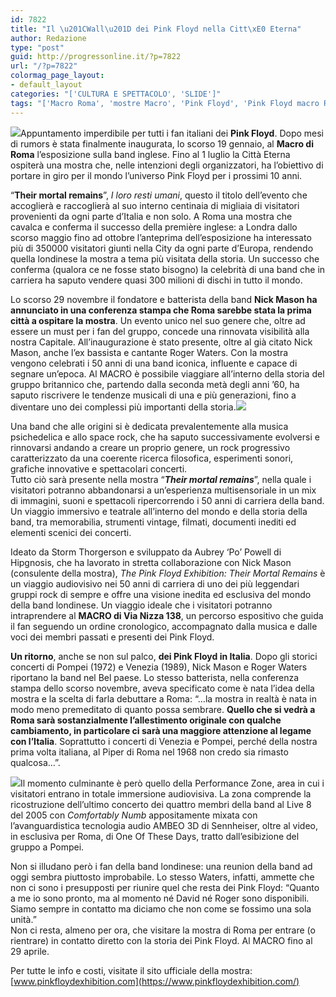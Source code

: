 ```yaml
---
id: 7822
title: "Il \u201CWall\u201D dei Pink Floyd nella Citt\xE0 Eterna"
author: Redazione
type: "post"
guid: http://progressonline.it/?p=7822
url: "/?p=7822"
colormag_page_layout:
- default_layout
categories: "['CULTURA E SPETTACOLO', 'SLIDE']"
tags: "['Macro Roma', 'mostre Macro', 'Pink Floyd', 'Pink Floyd macro Roma', 'Pink Floyd mostra Roma', 'Pink Floyd Roma', 'their mortal remains']"
---
```


![](https://progressonline.it/wp-content/uploads/2018/01/IMG_0777-300x225.jpg)Appuntamento imperdibile per tutti i fan italiani dei **Pink Floyd**. Dopo mesi di rumors è stata finalmente inaugurata, lo scorso 19 gennaio, al **Macro di Roma** l’esposizione sulla band inglese. Fino al 1 luglio la Città Eterna ospiterà una mostra che, nelle intenzioni degli organizzatori, ha l’obiettivo di portare in giro per il mondo l’universo Pink Floyd per i prossimi 10 anni.

“**Their mortal remains**”, *I loro resti umani*, questo il titolo dell’evento che accoglierà e raccoglierà al suo interno centinaia di migliaia di visitatori provenienti da ogni parte d’Italia e non solo. A Roma una mostra che cavalca e conferma il successo della première inglese: a Londra dallo scorso maggio fino ad ottobre l’anteprima dell’esposizione ha interessato più di 350000 visitatori giunti nella City da ogni parte d’Europa, rendendo quella londinese la mostra a tema più visitata della storia. Un successo che conferma (qualora ce ne fosse stato bisogno) la celebrità di una band che in carriera ha saputo vendere quasi 300 milioni di dischi in tutto il mondo.

Lo scorso 29 novembre il fondatore e batterista della band **Nick Mason ha annunciato in una conferenza stampa che Roma sarebbe stata la prima città a ospitare la mostra**. Un evento unico nel suo genere che, oltre ad essere un must per i fan del gruppo, concede una rinnovata visibilità alla nostra Capitale. All’inaugurazione è stato presente, oltre al già citato Nick Mason, anche l’ex bassista e cantante Roger Waters. Con la mostra vengono celebrati i 50 anni di una band iconica, influente e capace di segnare un’epoca. Al MACRO è possibile viaggiare all’interno della storia del gruppo britannico che, partendo dalla seconda metà degli anni ’60, ha saputo riscrivere le tendenze musicali di una e più generazioni, fino a diventare uno dei complessi più importanti della storia.![](https://progressonline.it/wp-content/uploads/2018/01/IMG_0772-225x300.jpg)

Una band che alle origini si è dedicata prevalentemente alla musica psichedelica e allo space rock, che ha saputo successivamente evolversi e rinnovarsi andando a creare un proprio genere, un rock progressivo caratterizzato da una coerente ricerca filosofica, esperimenti sonori, grafiche innovative e spettacolari concerti.  
Tutto ciò sarà presente nella mostra “***Their mortal remains***”, nella quale i visitatori potranno abbandonarsi a un’esperienza multisensoriale in un mix di immagini, suoni e spettacoli ripercorrendo i 50 anni di carriera della band. Un viaggio immersivo e teatrale all’interno del mondo e della storia della band, tra memorabilia, strumenti vintage, filmati, documenti inediti ed elementi scenici dei concerti.

Ideato da Storm Thorgerson e sviluppato da Aubrey ‘Po’ Powell di Hipgnosis, che ha lavorato in stretta collaborazione con Nick Mason (consulente della mostra), *The Pink Floyd Exhibition: Their Mortal Remains* è un viaggio audiovisivo nei 50 anni di carriera di uno dei più leggendari gruppi rock di sempre e offre una visione inedita ed esclusiva del mondo della band londinese. Un viaggio ideale che i visitatori potranno intraprendere al **MACRO di Via Nizza 138**, un percorso espositivo che guida il fan seguendo un ordine cronologico, accompagnato dalla musica e dalle voci dei membri passati e presenti dei Pink Floyd.

**Un ritorno**, anche se non sul palco, **dei Pink Floyd in Italia**. Dopo gli storici concerti di Pompei (1972) e Venezia (1989), Nick Mason e Roger Waters riportano la band nel Bel paese. Lo stesso batterista, nella conferenza stampa dello scorso novembre, aveva specificato come è nata l’idea della mostra e la scelta di farla debuttare a Roma: “…la mostra in realtà è nata in modo meno premeditato di quanto possa sembrare. **Quello che si vedrà a Roma sarà sostanzialmente l’allestimento originale con qualche cambiamento, in particolare ci sarà una maggiore attenzione al legame con l’Italia**. Soprattutto i concerti di Venezia e Pompei, perché della nostra prima volta italiana, al Piper di Roma nel 1968 non credo sia rimasto qualcosa…”.

![](https://progressonline.it/wp-content/uploads/2018/01/IMG_0782-300x225.jpg)Il momento culminante è però quello della Performance Zone, area in cui i visitatori entrano in totale immersione audiovisiva. La zona comprende la ricostruzione dell’ultimo concerto dei quattro membri della band al Live 8 del 2005 con *Comfortably Numb* appositamente mixata con l’avanguardistica tecnologia audio AMBEO 3D di Sennheiser, oltre al video, in esclusiva per Roma, di One Of These Days, tratto dall’esibizione del gruppo a Pompei.

Non si illudano però i fan della band londinese: una reunion della band ad oggi sembra piuttosto improbabile. Lo stesso Waters, infatti, ammette che non ci sono i presupposti per riunire quel che resta dei Pink Floyd: “Quanto a me io sono pronto, ma al momento né David né Roger sono disponibili. Siamo sempre in contatto ma diciamo che non come se fossimo una sola unità.”  
Non ci resta, almeno per ora, che visitare la mostra di Roma per entrare (o rientrare) in contatto diretto con la storia dei Pink Floyd. Al MACRO fino al 29 aprile.

Per tutte le info e costi, visitate il sito ufficiale della mostra: [www.pinkfloydexhibition.com](https://www.pinkfloydexhibition.com/)